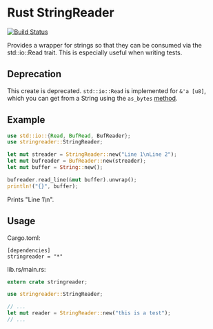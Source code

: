 # Rust StringReader

[![Build Status](https://travis-ci.org/Leopard2A5/rust-stringreader.svg?branch=master)](https://travis-ci.org/Leopard2A5/rust-stringreader)

Provides a wrapper for strings so that they can be consumed via the std::io::Read trait. This is especially useful when writing tests.

## Deprecation
This create is deprecated. `std::io::Read` is implemented for `&'a [u8]`, which you can get from a String using the `as_bytes` [method](https://doc.rust-lang.org/std/string/struct.String.html#method.as_bytes).

## Example

```rust
use std::io::{Read, BufRead, BufReader};
use stringreader::StringReader;

let mut streader = StringReader::new("Line 1\nLine 2");
let mut bufreader = BufReader::new(streader);
let mut buffer = String::new();

bufreader.read_line(&mut buffer).unwrap();
println!("{}", buffer);
```

Prints "Line 1\n".

## Usage

Cargo.toml:
```
[dependencies]
stringreader = "*"
```

lib.rs/main.rs:
```rust
extern crate stringreader;

use stringreader::StringReader;

// ...
let mut reader = StringReader::new("this is a test");
// ...
```
